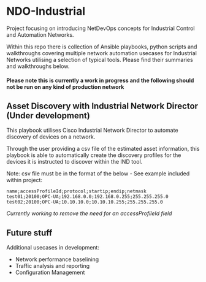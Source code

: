 # NDO-Industrial

Project focusing on introducing NetDevOps concepts for Industrial Control and Automation Networks. 

Within this repo there is collection of Ansible playbooks, python scripts and walkthroughs covering multiple network automation usecases for Industrial Networks utilising a selection of typical tools. Please find their summaries and walkthroughs below.

#### Please note this is currently a work in progress and the following should not be run on any kind of production network

## Asset Discovery with Industrial Network Director (Under development)

This playbook utilises Cisco Industrial Network Director to automate discovery of devices on a network.

Through the user providing a csv file of the estimated asset information, this playbook is able to automatically create the discovery profiles for the devices it is instructed to discover within the IND tool. 

Note: csv file must be in the format of the below - See example included within project:

```"name;accessProfileId;protocol;startip;endip;netmask"
name;accessProfileId;protocol;startip;endip;netmask
test01;20100;OPC-UA;192.168.0.0;192.168.0.255;255.255.255.0
test02;20100;OPC-UA;10.10.10.0;10.10.10.255;255.255.255.0
```

_Currently working to remove the need for an accessProfileId field_


## Future stuff

Additional usecases in development:

* Network performance baselining
* Traffic analysis and reporting
* Configuration Management
